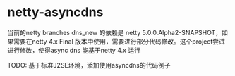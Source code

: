 netty-asyncdns
==============

当前的netty branches dns_new 的依赖是 netty 5.0.0.Alpha2-SNAPSHOT，如果需要在netty 4.x Final 版本中使用，需要进行部分代码修改。这个project尝试进行修改，使得async dns 能基于netty 4.x 运行

TODO:
  基于标准J2SE环境，添加使用asyncdns的代码例子
